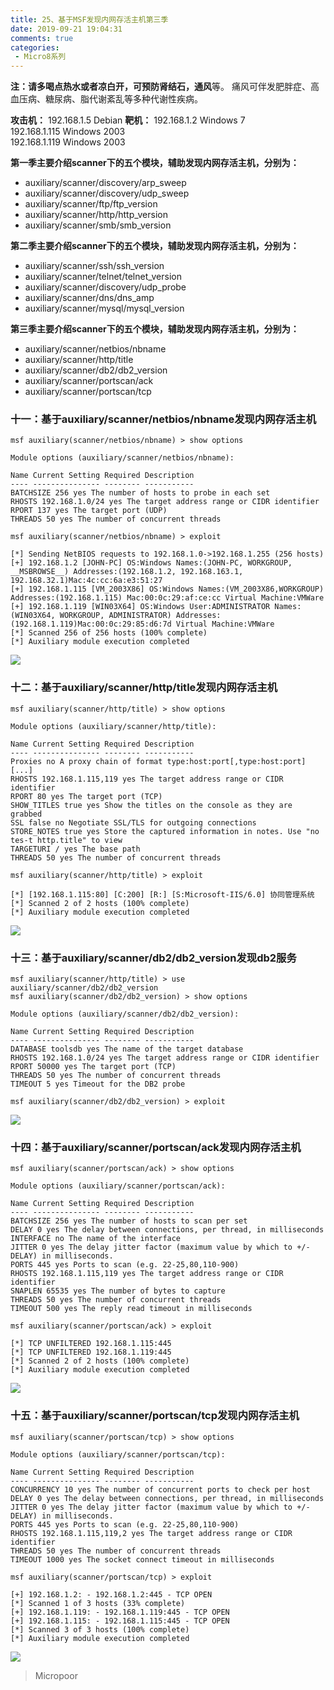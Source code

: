 ```yaml
---
title: 25、基于MSF发现内网存活主机第三季
date: 2019-09-21 19:04:31
comments: true
categories: 
 - Micro8系列
---
```



**注：**请多喝点热水或者凉白开，可预防**肾结石，通风**等。
痛风可伴发肥胖症、高血压病、糖尿病、脂代谢紊乱等多种代谢性疾病。

**攻击机：** 
192.168.1.5 Debian
**靶机：** 
192.168.1.2 Windows 7  
192.168.1.115 Windows 2003  
192.168.1.119 Windows 2003

**第一季主要介绍scanner下的五个模块，辅助发现内网存活主机，分别为：**

* auxiliary/scanner/discovery/arp_sweep 
* auxiliary/scanner/discovery/udp_sweep
* auxiliary/scanner/ftp/ftp_version 
* auxiliary/scanner/http/http_version
* auxiliary/scanner/smb/smb_version

**第二季主要介绍scanner下的五个模块，辅助发现内网存活主机，分别为：**

* auxiliary/scanner/ssh/ssh_version 
* auxiliary/scanner/telnet/telnet_version
* auxiliary/scanner/discovery/udp_probe 
* auxiliary/scanner/dns/dns_amp
* auxiliary/scanner/mysql/mysql_version

**第三季主要介绍scanner下的五个模块，辅助发现内网存活主机，分别为：**

* auxiliary/scanner/netbios/nbname 
* auxiliary/scanner/http/title
* auxiliary/scanner/db2/db2_version 
* auxiliary/scanner/portscan/ack
* auxiliary/scanner/portscan/tcp

### 十一：基于auxiliary/scanner/netbios/nbname发现内网存活主机
```code
msf auxiliary(scanner/netbios/nbname) > show options 

Module options (auxiliary/scanner/netbios/nbname): 

Name Current Setting Required Description
‐‐‐‐ ‐‐‐‐‐‐‐‐‐‐‐‐‐‐‐ ‐‐‐‐‐‐‐‐ ‐‐‐‐‐‐‐‐‐‐‐
BATCHSIZE 256 yes The number of hosts to probe in each set
RHOSTS 192.168.1.0/24 yes The target address range or CIDR identifier
RPORT 137 yes The target port (UDP)
THREADS 50 yes The number of concurrent threads 

msf auxiliary(scanner/netbios/nbname) > exploit 

[*] Sending NetBIOS requests to 192.168.1.0‐>192.168.1.255 (256 hosts)
[+] 192.168.1.2 [JOHN‐PC] OS:Windows Names:(JOHN‐PC, WORKGROUP, __MSBROWSE__) Addresses:(192.168.1.2, 192.168.163.1, 192.168.32.1)Mac:4c:cc:6a:e3:51:27
[+] 192.168.1.115 [VM_2003X86] OS:Windows Names:(VM_2003X86,WORKGROUP) Addresses:(192.168.1.115) Mac:00:0c:29:af:ce:cc Virtual Machine:VMWare
[+] 192.168.1.119 [WIN03X64] OS:Windows User:ADMINISTRATOR Names:(WIN03X64, WORKGROUP, ADMINISTRATOR) Addresses:(192.168.1.119)Mac:00:0c:29:85:d6:7d Virtual Machine:VMWare
[*] Scanned 256 of 256 hosts (100% complete)
[*] Auxiliary module execution completed
```
![](../do/media/a6a129d13e2d9bf59ea2604e2209c628.jpg)

### 十二：基于auxiliary/scanner/http/title发现内网存活主机

```code
msf auxiliary(scanner/http/title) > show options 

Module options (auxiliary/scanner/http/title): 

Name Current Setting Required Description
‐‐‐‐ ‐‐‐‐‐‐‐‐‐‐‐‐‐‐‐ ‐‐‐‐‐‐‐‐ ‐‐‐‐‐‐‐‐‐‐‐
Proxies no A proxy chain of format type:host:port[,type:host:port] [...]
RHOSTS 192.168.1.115,119 yes The target address range or CIDR identifier
RPORT 80 yes The target port (TCP)
SHOW_TITLES true yes Show the titles on the console as they are grabbed
SSL false no Negotiate SSL/TLS for outgoing connections
STORE_NOTES true yes Store the captured information in notes. Use "no tes‐t http.title" to view
TARGETURI / yes The base path
THREADS 50 yes The number of concurrent threads 

msf auxiliary(scanner/http/title) > exploit 

[*] [192.168.1.115:80] [C:200] [R:] [S:Microsoft‐IIS/6.0] 协同管理系统
[*] Scanned 2 of 2 hosts (100% complete)
[*] Auxiliary module execution completed
```
![](../do/media/3b3bdcb6030f8589ccd496e6db60b078.jpg)

### 十三：基于auxiliary/scanner/db2/db2_version发现db2服务
```code
msf auxiliary(scanner/http/title) > use auxiliary/scanner/db2/db2_version
msf auxiliary(scanner/db2/db2_version) > show options 

Module options (auxiliary/scanner/db2/db2_version): 

Name Current Setting Required Description
‐‐‐‐ ‐‐‐‐‐‐‐‐‐‐‐‐‐‐‐ ‐‐‐‐‐‐‐‐ ‐‐‐‐‐‐‐‐‐‐‐
DATABASE toolsdb yes The name of the target database
RHOSTS 192.168.1.0/24 yes The target address range or CIDR identifier
RPORT 50000 yes The target port (TCP)
THREADS 50 yes The number of concurrent threads
TIMEOUT 5 yes Timeout for the DB2 probe 

msf auxiliary(scanner/db2/db2_version) > exploit
```
![](../do/media/e407db56cbad1474536c65e342335c2d.jpg)

### 十四：基于auxiliary/scanner/portscan/ack发现内网存活主机
```code
msf auxiliary(scanner/portscan/ack) > show options 

Module options (auxiliary/scanner/portscan/ack): 

Name Current Setting Required Description
‐‐‐‐ ‐‐‐‐‐‐‐‐‐‐‐‐‐‐‐ ‐‐‐‐‐‐‐‐ ‐‐‐‐‐‐‐‐‐‐‐
BATCHSIZE 256 yes The number of hosts to scan per set
DELAY 0 yes The delay between connections, per thread, in milliseconds
INTERFACE no The name of the interface
JITTER 0 yes The delay jitter factor (maximum value by which to +/‐ DELAY) in milliseconds.
PORTS 445 yes Ports to scan (e.g. 22‐25,80,110‐900)
RHOSTS 192.168.1.115,119 yes The target address range or CIDR identifier
SNAPLEN 65535 yes The number of bytes to capture
THREADS 50 yes The number of concurrent threads
TIMEOUT 500 yes The reply read timeout in milliseconds 

msf auxiliary(scanner/portscan/ack) > exploit 

[*] TCP UNFILTERED 192.168.1.115:445
[*] TCP UNFILTERED 192.168.1.119:445
[*] Scanned 2 of 2 hosts (100% complete)
[*] Auxiliary module execution completed
```
![](../do/media/fbdf74251216dac1ebff41389a22d608.jpg)

### 十五：基于auxiliary/scanner/portscan/tcp发现内网存活主机
```code
msf auxiliary(scanner/portscan/tcp) > show options 

Module options (auxiliary/scanner/portscan/tcp): 

Name Current Setting Required Description
‐‐‐‐ ‐‐‐‐‐‐‐‐‐‐‐‐‐‐‐ ‐‐‐‐‐‐‐‐ ‐‐‐‐‐‐‐‐‐‐‐
CONCURRENCY 10 yes The number of concurrent ports to check per host
DELAY 0 yes The delay between connections, per thread, in milliseconds
JITTER 0 yes The delay jitter factor (maximum value by which to +/‐ DELAY) in milliseconds.
PORTS 445 yes Ports to scan (e.g. 22‐25,80,110‐900)
RHOSTS 192.168.1.115,119,2 yes The target address range or CIDR identifier
THREADS 50 yes The number of concurrent threads
TIMEOUT 1000 yes The socket connect timeout in milliseconds

msf auxiliary(scanner/portscan/tcp) > exploit 

[+] 192.168.1.2: ‐ 192.168.1.2:445 ‐ TCP OPEN
[*] Scanned 1 of 3 hosts (33% complete)
[+] 192.168.1.119: ‐ 192.168.1.119:445 ‐ TCP OPEN
[+] 192.168.1.115: ‐ 192.168.1.115:445 ‐ TCP OPEN
[*] Scanned 3 of 3 hosts (100% complete)
[*] Auxiliary module execution completed
```
![](../do/media/44247b59b8adadc852f140fb1efde349.jpg)

>   Micropoor
